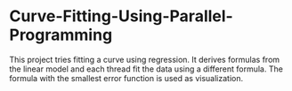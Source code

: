 # Curve-Fitting-Using-Parallel-Programming
This project tries fitting a curve using regression. It derives formulas from the linear model and each thread fit the data using a different formula. The formula with the smallest error function is used as visualization.
